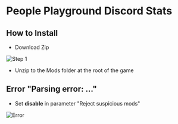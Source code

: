 # People Playground Discord Stats

## How to Install

* Download Zip

![Step 1](https://media.discordapp.net/attachments/996855135164702760/1006277762086092890/unknown.png "1")

* Unzip to the Mods folder at the root of the game

## Error "Parsing error: ..."

* Set **disable** in parameter "Reject suspicious mods"

![Error](https://media.discordapp.net/attachments/939573089279303691/1006282045196079254/unknown.png "If Error")
